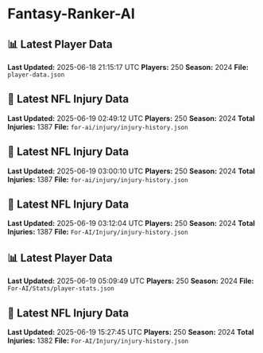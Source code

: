 # Fantasy-Ranker-AI
## 📊 Latest Player Data
**Last Updated:** 2025-06-18 21:15:17 UTC
**Players:** 250
**Season:** 2024
**File:** `player-data.json`


## 🏥 Latest NFL Injury Data
**Last Updated:** 2025-06-19 02:49:12 UTC
**Players:** 250
**Season:** 2024
**Total Injuries:** 1387
**File:** `for-ai/injury/injury-history.json`


## 🏥 Latest NFL Injury Data
**Last Updated:** 2025-06-19 03:00:10 UTC
**Players:** 250
**Season:** 2024
**Total Injuries:** 1387
**File:** `for-ai/injury/injury-history.json`


## 🏥 Latest NFL Injury Data
**Last Updated:** 2025-06-19 03:12:04 UTC
**Players:** 250
**Season:** 2024
**Total Injuries:** 1387
**File:** `For-AI/Injury/injury-history.json`


## 📊 Latest Player Data
**Last Updated:** 2025-06-19 05:09:49 UTC
**Players:** 250
**Season:** 2024
**File:** `For-AI/Stats/player-stats.json`


## 🏥 Latest NFL Injury Data
**Last Updated:** 2025-06-19 15:27:45 UTC
**Players:** 250
**Season:** 2024
**Total Injuries:** 1382
**File:** `For-AI/Injury/injury-history.json`

